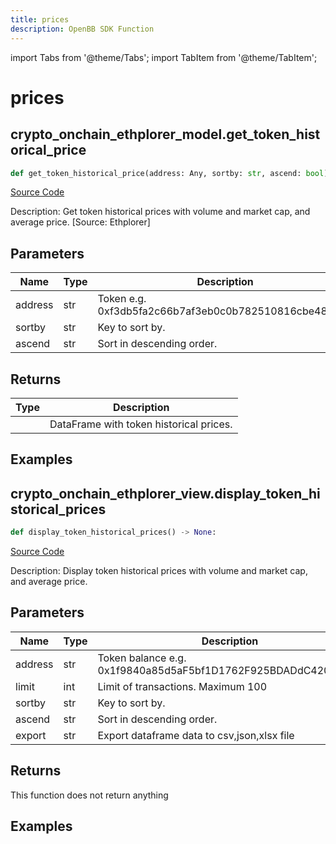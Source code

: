 ```yaml
---
title: prices
description: OpenBB SDK Function
---
```


import Tabs from '@theme/Tabs';
import TabItem from '@theme/TabItem';

# prices

<Tabs>
<TabItem value="model" label="Model" default>

## crypto_onchain_ethplorer_model.get_token_historical_price

```python title='openbb_terminal/cryptocurrency/onchain/ethplorer_model.py'
def get_token_historical_price(address: Any, sortby: str, ascend: bool) -> DataFrame:
```
[Source Code](https://github.com/OpenBB-finance/OpenBBTerminal/tree/main/openbb_terminal/cryptocurrency/onchain/ethplorer_model.py#L538)

Description: Get token historical prices with volume and market cap, and average price. [Source: Ethplorer]

## Parameters

| Name | Type | Description | Default | Optional |
| ---- | ---- | ----------- | ------- | -------- |
| address | str | Token e.g. 0xf3db5fa2c66b7af3eb0c0b782510816cbe4813b8 | None | False |
| sortby | str | Key to sort by. | None | False |
| ascend | str | Sort in descending order. | None | False |

## Returns

| Type | Description |
| ---- | ----------- |
|  | DataFrame with token historical prices. |

## Examples



</TabItem>
<TabItem value="view" label="View">

## crypto_onchain_ethplorer_view.display_token_historical_prices

```python title='openbb_terminal/decorators.py'
def display_token_historical_prices() -> None:
```
[Source Code](https://github.com/OpenBB-finance/OpenBBTerminal/tree/main/openbb_terminal/decorators.py#L334)

Description: Display token historical prices with volume and market cap, and average price.

## Parameters

| Name | Type | Description | Default | Optional |
| ---- | ---- | ----------- | ------- | -------- |
| address | str | Token balance e.g. 0x1f9840a85d5aF5bf1D1762F925BDADdC4201F984 | None | False |
| limit | int | Limit of transactions. Maximum 100 | None | False |
| sortby | str | Key to sort by. | None | False |
| ascend | str | Sort in descending order. | None | False |
| export | str | Export dataframe data to csv,json,xlsx file | None | False |

## Returns

This function does not return anything

## Examples



</TabItem>
</Tabs>